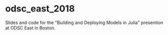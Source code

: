 # odsc_east_2018
Slides and code for the "Building and Deploying Models in Julia" presention at ODSC East in Boston.
